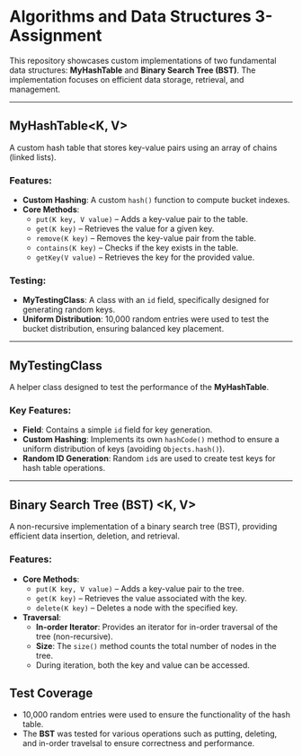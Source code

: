 # Algorithms and Data Structures 3-Assignment

This repository showcases custom implementations of two fundamental data structures: **MyHashTable** and **Binary Search Tree (BST)**. The implementation focuses on efficient data storage, retrieval, and management.

---

## MyHashTable<K, V>

A custom hash table that stores key-value pairs using an array of chains (linked lists).

### Features:
- **Custom Hashing**: A custom `hash()` function to compute bucket indexes.
- **Core Methods**:
  - `put(K key, V value)` – Adds a key-value pair to the table.
  - `get(K key)` – Retrieves the value for a given key.
  - `remove(K key)` – Removes the key-value pair from the table.
  - `contains(K key)` – Checks if the key exists in the table.
  - `getKey(V value)` – Retrieves the key for the provided value.
  
### Testing:
- **MyTestingClass**: A class with an `id` field, specifically designed for generating random keys.
- **Uniform Distribution**: 10,000 random entries were used to test the bucket distribution, ensuring balanced key placement.

---

## MyTestingClass

A helper class designed to test the performance of the **MyHashTable**.

### Key Features:
- **Field**: Contains a simple `id` field for key generation.
- **Custom Hashing**: Implements its own `hashCode()` method to ensure a uniform distribution of keys (avoiding `Objects.hash()`).
- **Random ID Generation**: Random `id`s are used to create test keys for hash table operations.

---

## Binary Search Tree (BST) <K, V>

A non-recursive implementation of a binary search tree (BST), providing efficient data insertion, deletion, and retrieval.

### Features:
- **Core Methods**:
  - `put(K key, V value)` – Adds a key-value pair to the tree.
  - `get(K key)` – Retrieves the value associated with the key.
  - `delete(K key)` – Deletes a node with the specified key.
- **Traversal**:
  - **In-order Iterator**: Provides an iterator for in-order traversal of the tree (non-recursive).
  - **Size**: The `size()` method counts the total number of nodes in the tree.
  - During iteration, both the key and value can be accessed.

## Test Coverage

- 10,000 random entries were used to ensure the functionality of the hash table.
- The **BST** was tested for various operations such as putting, deleting, and in-order travelsal to ensure correctness and performance.
